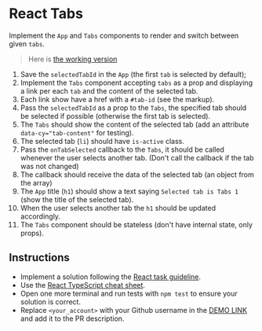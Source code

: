 # React Tabs

Implement the `App` and `Tabs` components to render and switch between given `tabs`.

> Here is [the working version](https://mate-academy.github.io/react_tabs)

1. Save the `selectedTabId` in the `App` (the first `tab` is selected by default);
2. Implement the `Tabs` component accepting `tabs` as a prop and displaying a link per each `tab` and the content of the selected tab.
3. Each link show have a href with a `#tab-id` (see the markup).
4. Pass the `selectedTabId` as a prop to the `Tabs`, the specified tab should be selected if possible
  (otherwise the first tab is selected).
5. The `Tabs` should show the content of the selected tab (add an attribute `data-cy="tab-content"` for testing).
6. The selected tab (`li`) should have `is-active` class.
7. Pass the `onTabSelected` callback to the `Tabs`, it should be called whenever the user selects another tab.
   (Don't call the callback if the tab was not changed)
8. The callback should receive the data of the selected tab (an object from the array)
9. The `App` title (`h1`) should show a text saying `Selected tab is Tabs 1` (show the title of the selected tab).
10. When the user selects another tab the `h1` should be updated accordingly.
11. The `Tabs` component should be stateless (don't have internal state, only props).

## Instructions

- Implement a solution following the [React task guideline](https://github.com/mate-academy/react_task-guideline#react-tasks-guideline).
- Use the [React TypeScript cheat sheet](https://mate-academy.github.io/fe-program/js/extra/react-typescript).
- Open one more terminal and run tests with `npm test` to ensure your solution is correct.
- Replace `<your_account>` with your Github username in the [DEMO LINK](https://sergey-vorobei.github.io/react_tabs/) and add it to the PR description.
